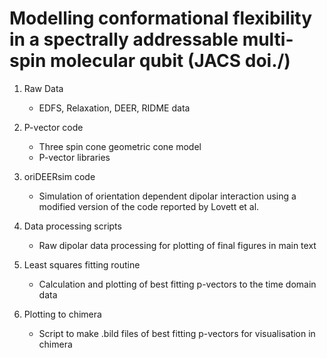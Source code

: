 # Modelling conformational flexibility in a spectrally addressable multi-spin molecular qubit (JACS doi./)

1) Raw Data <br />
   - EDFS, Relaxation, DEER, RIDME data <br />

2) P-vector code <br />
   - Three spin cone geometric cone model <br />
   - P-vector libraries <br />

3) oriDEERsim code <br />
   - Simulation of orientation dependent dipolar interaction using a modified version of the code reported by Lovett et al. <br />

4) Data processing scripts <br />
   - Raw dipolar data processing for plotting of final figures in main text <br />

5) Least squares fitting routine <br />
   - Calculation and plotting of best fitting p-vectors to the time domain data <br />

6) Plotting to chimera <br />
   - Script to make .bild files of best fitting p-vectors for visualisation in chimera <br />

